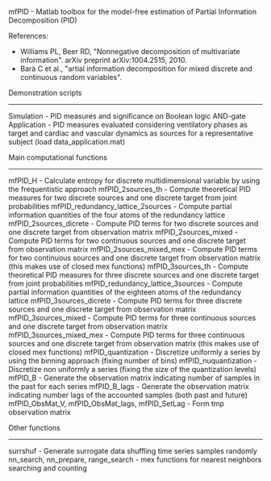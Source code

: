 mfPID - Matlab toolbox for the model-free estimation of Partial Information Decomposition (PID)

References:
- Williams PL, Beer RD, "Nonnegative decomposition of multivariate information". arXiv preprint arXiv:1004.2515, 2010.
- Barà C et al., "artial information decomposition for mixed discrete and continuous random variables". 

Demonstration scripts
_____________________
Simulation - PID measures and significance on Boolean logic AND-gate 
Application - PID measures evaluated considering ventilatory phases as target and cardiac and vascular dynamics as sources for a representative subject (load data_application.mat)

Main computational functions
_____________________________
mfPID_H - Calculate entropy for discrete multidimensional variable by using the frequentistic approach
mfPID_2sources_th - Compute theoretical PID measures for two discrete sources and one discrete target from joint probabilities
mfPID_redundancy_lattice_2sources - Compute partial information quantities of the four atoms of the redundancy lattice
mfPID_2sources_dicrete - Compute PID terms for two discrete sources and one discrete target from observation matrix
mfPID_2sources_mixed - Compute PID terms for two continuous sources and one discrete target from observation matrix
mfPID_2sources_mixed_mex - Compute PID terms for two continuous sources and one discrete target from observation matrix (this makes use of closed mex functions)
mfPID_3sources_th - Compute theoretical PID measures for three discrete sources and one discrete target from joint probabilities
mfPID_redundancy_lattice_3sources - Compute partial information quantities of the eighteen atoms of the redundancy lattice
mfPID_3sources_dicrete - Compute PID terms for three discrete sources and one discrete target from observation matrix
mfPID_3sources_mixed - Compute PID terms for three continuous sources and one discrete target from observation matrix
mfPID_3sources_mixed_mex - Compute PID terms for three continuous sources and one discrete target from observation matrix (this makes use of closed mex functions)
mfPID_quantization - Discretize uniformly a series by using the binning approach (fixing number of bins)
mfPID_nuquantization - Discretize non uniformly a series (fixing the size of the quantization levels)
mfPID_B - Generate the observation matrix indicating number of samples in the past for each series
mfPID_B_lags - Generate the observation matrix indicating number lags of the accounted samples (both past and future)
mfPID_ObsMat_V, mfPID_ObsMat_lags, mfPID_SetLag - Form tmp observation matrix 

Other functions
________________
surrshuf - Generate surrogate data shuffling time series samples randomly
nn_search, nn_prepare, range_search - mex functions for nearest neighbors searching and counting
